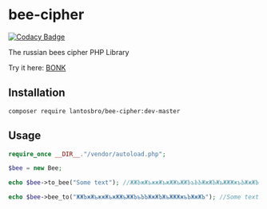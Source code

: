 # bee-cipher
[![Codacy Badge](https://api.codacy.com/project/badge/Grade/9ed30fbe2e6644cb866cdbf3f2929baa)](https://www.codacy.com/manual/LantosBro/bee-cipher?utm_source=github.com&amp;utm_medium=referral&amp;utm_content=LantosBro/bee-cipher&amp;utm_campaign=Badge_Grade)

The russian bees cipher PHP Library

Try it here: [BONK](https://xn--f1aa3db.xn--p1ai/)

Installation
------------------

```shell script
composer require lantosbro/bee-cipher:dev-master
```

Usage
------------------

```php
require_once __DIR__."/vendor/autoload.php";

$bee = new Bee;

echo $bee->to_bee("Some text"); //ЖЖЪжЖъжжЖъжЖЖъЖЖЪъЪЪЖжЖЪЖъЖЖЖжъЪЖжЖЪ

echo $bee->bee_to("ЖЖЪжЖъжжЖъжЖЖъЖЖЪъЪЪЖжЖЪЖъЖЖЖжъЪЖжЖЪ"); //Some text
```
